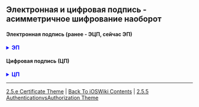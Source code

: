 ## Электронная и цифровая подпись - асимметричное шифрование наоборот

#### Электронная подпись (ранее - ЭЦП, сейчас ЭП)

<details><summary style="color: blue; font-weight: bold;">ЭП</summary>
<p>


Электронная подпись — это более общий термин, который включает в себя любые формы подписей, сделанных в цифровом формате, чтобы подтвердить личность подписанта. К электронной подписи могут относиться:

* Простые подписи, такие как отсканированное изображение рукописной подписи;
* Нажатие на кнопку «Подтвердить» или «Согласен»;
* Даже голосовые или биометрические данные;

Электронные подписи, как правило, подтверждают, что человек действительно участвовал в подписании, но не всегда обеспечивают высокий уровень защиты от подделок.

</p>
</details>

#### Цифровая подпись (ЦП)

<details><summary style="color: blue; font-weight: bold;">ЦП</summary>
<p>

Цифровая подпись — это **подвид электронной подписи**, основанный на асимметричном шифровании.

Описанную выше идею Диффи и Хеллмэн используется для ЦП сообщений, которую невозможно подделать за [полиномиальное время](https://github.com/eldaroid/iOSWiki/blob/master/5%20Swift/5.2%20Glossary.md#полиномиальное-время):

* **ЦП — это асимметричное шифрование наоборот: вы зашифровываете закрытым ключом, а расшифровать может кто угодно с помощью открытого ключа, который доступен всем**


#### Пример работы цифровой подписи


![Цифровая подпись](https://github.com/eldaroid/pictures/blob/master/iOSWiki/ComputerScience/Цифровая%20подпись.jpg?raw=true)

**Процесс создания цифровой подписи:**

1) **Получение сертификата и ключей**: В удостоверяющем центре (УЦ) пользователь получает пару ключей — закрытый и открытый. Закрытый ключ используется для **подписания сообщений** и должен храниться в секрете, а открытый ключ — для **верификации подписи**, и он доступен всем через сертификат.

2) **Хеширование документа:** Перед подписью документ (сообщение) преобразуется в криптографический хеш — уникальную строку фиксированной длины, которая является цифровым отпечатком документа. Хеширование обеспечивает целостность документа, так как любое изменение в документе приведет к изменению хеша.

3) **Шифрование хеша закрытым ключом:** Пользователь шифрует полученный хеш своего документа своим закрытым ключом. 
    > **Результат шxифрования и есть цифровая подпись** 
    > 
    > Эта подпись добавляется к документу и отправляется получателю.

4) **Передача документа с подписью:** Документ с подписью и сертификатом отправляется получателю. В сертификате содержится открытый ключ подписавшего, а также информация о владельце сертификата.

**Процесс верификации цифровой подписи:**

1) **Проверка подписи:** Получатель документа использует открытый ключ из сертификата подписавшего, чтобы расшифровать цифровую подпись и извлечь хеш, который был подписан.

2) **Хеширование документа получателем:** Получатель также рассчитывает хеш полученного документа.

3) **Сравнение хешей:** Если расшифрованный хеш совпадает с хешом документа, это означает, что подпись действительна и документ не был изменен. Это также подтверждает, что документ был подписан владельцем соответствующего закрытого ключа.

**А что если подменят сам сертификат?**

Все сертификаты, которые выдаёт удостоверяющий центр, тоже подписываются электронной подписью. Чтобы проверить подлинность сертификата, можно зайти на официальный сайт удостоверяющего центра и скачать открытый ключ для проверки. Если хеш самого сертификата совпадает с хешем, который мы получили с помощью открытого ключа с сайта — значит, и сам сертификат подлинный.

#### ЦП и документы

В большинстве цивилизованных стран цифровые подписи имеют юридическую силу, равную обычным подписям. В частности, они легитимны в России, ЕС, США, Швейцарии, Бразилии, Мексике, Индии, Индонезии, Турции и Саудовской Аравии.

Проблема в том, что ЦП основана на алгоритмах асимметричного шифрования, а их ([как мы уже знаем](https://github.com/eldaroid/iOSWiki/blob/master/2%20ComputerScience/2.5%20Cybersecurity/2.5.2%20Encryption.md#цп-и-документы)) много:
* **Разложение больших чисел на простые множители (RSA)**;
* **[Вычисление логарифма в конечном поле (криптосистема Эль-Гамаля, дискретное логарифмирование)](https://studfile.net/preview/5171438/page:16/)**;
* **Вычисление корней алгебраических уравнений (на основе эллиптических уравнений)**;
* **и др**;

Ключ из одного алгоритма не подойдёт для использования в другом, поэтому в России договорились использовать стандарт шифрования ГОСТ Р 34.10-2012, основанный на эллиптических кривых. Все государственные органы работают только с таким алгоритмом и не принимают другие ЭП.

Это значит, что нам нужен специальный софт, в котором уже есть этот алгоритм. Чаще всего используют КриптоПРО, реже — ViPNet CSP. С помощью этих программ можно подписать документы и проверить сертификаты на подлинность.


#### Блокчейн

У пользователя блокчейна открытый и закрытый ключи представлены в виде строк случайных букв и чисел. Доступ к открытому адресу есть у всех желающих, в то время как доступ к закрытому ключу должен быть строго ограничен, поскольку закрытый ключ идентифицирует владельца данных и соответствующих им ценностей. В случае, если приватный ключ будет утерян, недоступной окажется вся информация, которая была зашифрована с помощью этого ключа. Например, утрата приватного ключа кошелька биткоина не уничтожает сам биткоин, однако, полностью исключает к нему доступ. Одна пятая часть всех существующих биткоинов считается безвозвратно утерянной.

</p>
</details>

---

[2.5.e Certificate Theme](./2.5.3%20Certificate.md) | [Back To iOSWiki Contents](https://github.com/eldaroid/iOSWiki) | [2.5.5 AuthenticationvsAuthorization Theme](./2.5.5%20AuthenticationvsAuthorization.md)